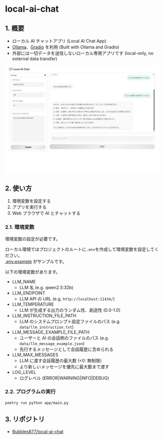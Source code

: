 ﻿# local-ai-chat

## 1. 概要

- ローカル AI チャットアプリ (Local AI Chat App)
- [Ollama](https://github.com/ollama/ollama)、[Gradio](https://www.gradio.app/) を利用 (Built with Ollama and Gradio)
- 外部には一切データを送信しないローカル専用アプリです (local-only, no external data transfer)

![UI](images/ui.png)

## 2. 使い方

1. 環境変数を設定する
2. アプリを実行する
3. Web ブラウザで AI とチャットする

### 2.1. 環境変数

環境変数の設定が必要です。

ローカル環境ではプロジェクトのルートに`.env`を作成して環境変数を設定してください。  
[.env.example](./.env.example) がサンプルです。

以下の環境変数があります。

- LLM_NAME
  - LLM 名 (e.g. qwen2.5:32b)
- LLM_ENDPOINT
  - LLM API の URL (e.g. `http://localhost:11434/`)
- LLM_TEMPERATURE
  - LLM が生成する出力のランダム性、創造性 (0.0-1.0)
- LLM_INSTRUCTION_FILE_PATH
  - LLM のシステムプロンプト設定ファイルのパス (e.g. `data/llm_instruction.txt`)
- LLM_MESSAGE_EXAMPLE_FILE_PATH
  - ユーザーと AI の会話例のファイルのパス (e.g. `data/llm_message_example.json`)
  - 先行するメッセージとして会話履歴に含められる
- LLM_MAX_MESSAGES
  - LLM に渡す会話履歴の最大数 (<0: 無制限)
  - より新しいメッセージを優先に最大数まで渡す
- LOG_LEVEL
  - ログレベル (ERROR|WARNING|INFO|DEBUG)

### 2.2. プログラムの実行

```sh
poetry run python app/main.py
```

## 3. リポジトリ

- [Bubbles877/local-ai-chat](https://github.com/Bubbles877/local-ai-chat)
